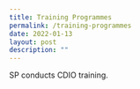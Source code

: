 ```yaml
---
title: Training Programmes
permalink: /training-programmes
date: 2022-01-13
layout: post
description: ""
---
```


SP conducts CDIO training.